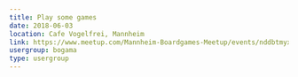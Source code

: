 ```yaml
---
title: Play some games
date: 2018-06-03
location: Cafe Vogelfrei, Mannheim
link: https://www.meetup.com/Mannheim-Boardgames-Meetup/events/nddbtmyxjbfb/
usergroup: bogama
type: usergroup
---
```

